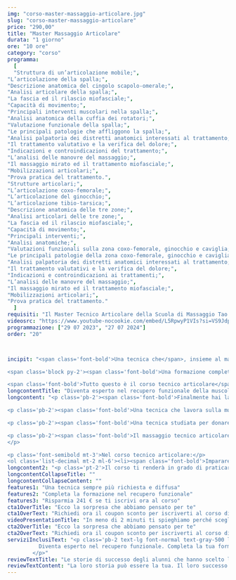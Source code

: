 ```yaml
---
img: "corso-master-massaggio-articolare.jpg"
slug: "corso-master-massaggio-articolare"
price: "290,00"
title: "Master Massaggio Articolare"
durata: "1 giorno"
ore: "10 ore"
category: "corso"
programma:
  [
  "Struttura di un’articolazione mobile;",
"L’articolazione della spalla;",
"Descrizione anatomica del cingolo scapolo-omerale;",
"Analisi articolare della spalla;",
"La fascia ed il rilascio miofasciale;", 
"Capacità di movimento;",
"Principali interventi muscolari nella spalla;",
"Analisi anatomica della cuffia dei rotatori;",
"Valutazione funzionale della spalla;",
"Le principali patologie che affliggono la spalla;",
"Analisi palpatoria dei distretti anatomici interessati al trattamento;",
"Il trattamento valutativo e la verifica del dolore;",
"Indicazioni e controindicazioni del trattamento;",
"L’analisi delle manovre del massaggio;",
"Il massaggio mirato ed il trattamento miofasciale;",
"Mobilizzazioni articolari;",
"Prova pratica del trattamento.",
"Strutture articolari;",
"L’articolazione coxo-femorale;",
"L’articolazione del ginocchio;",
"L’articolazione tibio-tarsica;",
"Descrizione anatomica delle tre zone;",
"Analisi articolari delle tre zone;",
"La fascia ed il rilascio miofasciale;", 
"Capacità di movimento;",
"Principali interventi;",
"Analisi anatomiche;",
"Valutazioni funzionali sulla zona coxo-femorale, ginocchio e caviglia;",
"Le principali patologie della zona coxo-femorale, ginocchio e caviglia;",
"Analisi palpatoria dei distretti anatomici interessati al trattamento;",
"Il trattamento valutativi e la verifica del dolore;",
"Indicazioni e controindicazioni ai trattamenti;",
"L’analisi delle manovre del massaggio;",
"Il massaggio mirato ed il trattamento miofasciale;",
"Mobilizzazioni articolari;",
"Prova pratica del trattamento."
  ]
requisiti: "Il Master Tecnico Articolare della Scuola di Massaggio Tao è fondamentale per tutti coloro che sono nel settore del benessere e vogliono ampliare le proprie conoscenze per migliorare la qualità e l'efficacia del proprio lavoro. È un corso avanzato, rivolto a chi ha già frequentato il Diploma di Massaggio Sportivo, o a tutti coloro che hanno già esperienza nel Massaggio Base Classico Svedese, nel Massaggio Decontratturante ed hanno una buona conoscenza di Anatomia (documentata con relativo attestato o titolo di studi)."
videosrc: "https://www.youtube-nocookie.com/embed/L5RpwyP1VIs?si=VS9JdpPMvC_SAXRK"
programmazione: ["29 07 2023", "27 07 2024"]
order: "20"



incipit: "<span class='font-bold'>Una tecnica che</span>, insieme al massaggio decontratturante e miofasciale, <span class='font-bold'>completa la tua formazione nel recupero funzionale della muscolatura</span>. 

<span class='block py-2'><span class='font-bold'>Una formazione completa e avanzata per comprendere</span> e apprendere finalmente <span class='font-bold'>come lavorare sulla muscolatura</span>.</span> 

<span class='font-bold'>Tutto questo è il corso tecnico articolare</span>: scopri subito la sorpresa che ti abbiamo riservato per accedervi"
longcontentTitle: "Diventa esperto nel recupero funzionale della muscolatura"            
longcontent: "<p class='pb-2'><span class='font-bold'>Finalmente hai la possibilità di apprendere una tecnica tanto richiesta nel mondo del benessere</span> e del massaggio.</p> 

<p class='pb-2'><span class='font-bold'>Una tecnica che lavora sulla muscolatura che sostiene le varie articolazioni</span>, sia quelle mobili come spalla e ginocchio che semimobili come colonna vertebrale.</p> 

<p class='pb-2'><span class='font-bold'>Una tecnica studiata per donare benessere a tutte quelle persone che hanno difficoltà nel compiere i più semplici gesti quotidiani</span> come allacciare le scarpe oppure alzarsi dal letto appena svegli. O anche tutte quelle persone che attraverso gesti ripetuti sacrificano nel tempo le articolazioni (vedi il maratoneta e il carico costante su ginocchio, caviglia e anca).</p> 

<p class='pb-2'><span class='font-bold'>Il massaggio tecnico articolare è una tecnica che combina diverse manovre</span>, come frizioni, pressioni, mobilizzazioni, stiramenti, rotazioni, che vengono applicate con le mani e le dita del massaggiatore. <span class='font-bold'>Ha lo scopo di rilassare, decontrarre, allungare e tonificare i muscoli e i tendini che circondano le articolazioni</span>, migliorare il movimento articolare, stimolare la circolazione sanguigna e linfatica, <span class='font-bold'>ridurre il dolore e l’infiammazione, prevenire e curare le patologie articolari</span>.
</p>

<p class='font-semibold mt-3'>Nel corso tecnico articolare:</p>
<ol class='list-decimal mt-2 ml-6'><li><span class='font-bold'>Impararei a livello anatomico i muscoli che abbracciano le articolazioni</span> e che generano movimenti limitati;</li><li><span class='font-bold'>Apprenderai tecniche specifiche decontratturanti</span> per ripristinare la giusta funzionalità del muscolo;</li><li><span class='font-bold'>Imparerai una manualità chirurgica nel trattare una parte specifica del corpo.</span></li></ol>"
longcontent2: "<p class='pt-2'>Il corso ti renderà in grado di praticare un massaggio tecnico articolare efficace e sicuro, ottenendo un’azione terapeutica e riabilitativa su tutto il sistema articolare.</p>"
longcontentCollapseTitle: ""
longcontentCollapseContent: ""
features1: "Una tecnica sempre più richiesta e diffusa"
features2: "Completa la formazione nel recupero funzionale"
features3: "Risparmia 241 € se ti iscrivi ora al corso"  
cta1OverTitle: "Ecco la sorpresa che abbiamo pensato per te"
cta1OverText: "Richiedi ora il coupon sconto per iscriverti al corso di massaggio articolare"
videoPresentationTitle: "In meno di 2 minuti ti spieghiamo perché scegliere il corso di massaggio articolare"
cta2OverTitle: "Ecco la sorpresa che abbiamo pensato per te"
cta2OverText: "Richiedi ora il coupon sconto per iscriverti al corso di massaggio articolare"
serviziInclusiText: "<p class='pb-2 text-lg font-normal text-gray-500 lg:text-xl sm:px-16 lg:px-48 text-justify'>
          Diventa esperto nel recupero funzionale. Completa la tua formazione con una tecnica sempre più richiesta. Scegli la migliore formazione nel mondo del massaggio. Cosa aspetti? Contattaci ora.
        </p>"
reviewTextTitle: "Le storie di successo degli alunni che hanno scelto la nostra scuola di massaggio"        
reviewTextContent: "La loro storia può essere la tua. Il loro successo puoi ottenerlo anche tu.<span class='block py-2'>Cosa aspetti? Scegli anche tu di essere finalmente felice del lavoro che scegli.</span>" 
---
```


